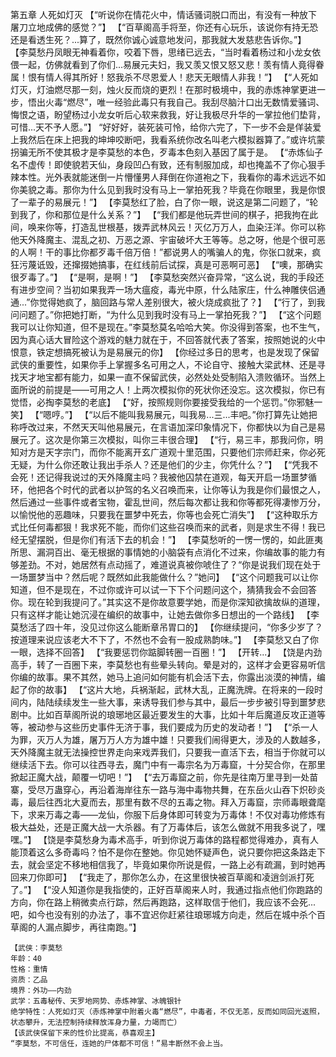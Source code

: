 第五章 人死如灯灭
	【“听说你在情花火中，情话骚词脱口而出，有没有一种放下屠刀立地成佛的感觉？”】
	【“百草阁高手将至，你还有心玩乐，该说你有持无恐还是看透生死？...算了，既然你诚心诚意地发问，那我就大发慈悲告诉你。”】
	【李莫愁丹凤眼无神看着你，咬着下唇，思绪已远去，“当时看着杨过和小龙女依偎一起，仿佛就看到了你们...易展元夫妇，我又羡又恨又怒又悲！羡有情人竟得眷属！恨有情人得其所好！怒我杀不尽恩爱人！悲天无眼情人非我！”】
	【“人死如灯灭，灯油燃尽那一刻，烛火反而烧的更烈！在那时极境中，我的赤炼神掌更进一步，悟出火毒“燃尽”，唯一经验此毒只有我自己。我刮尽脑汁口出无数情爱骚词、悔恨之语，盼望杨过小龙女听后心软来救我，好让我极尽升华的一掌拉他们垫背，可惜...天不予人愿。”】
	“好好好，装死装可怜，给你六完了，下一步不会是佯装爱上我然后在床上把我的坤坤咬断吧，我看系统你改名叫老六模拟器算了。”或许坑蒙拐骗无所不使其极才是李莫愁的本色，歹毒本色刻入基因了属于是。
	【“赤炼仙子名不虚传！即使貌若天仙，身段凹凸有致，还有制服加成，却也掩盖不了你心狠手辣本性。光外表就能迷倒一片懵懂男人拜倒在你道袍之下，我看你的毒术远远不如你美貌之毒。那你为什么见到我时没有马上一掌拍死我？毕竟在你眼里，我是你恨了一辈子的易展元！”】
	【李莫愁红了脸，白了你一眼，说这是第二问题了，“轮到我了，你和那位是什么关系？”】
	【“我们都是他玩弄世间的棋子，把我拘在此间，唤来你等，打造乱世根基，拨弄武林风云！灭亿万万人，血染汪洋。你可以称他天外降魔主、混乱之初、万恶之源、宇宙破坏大王等等。总之呀，他是个很可恶的人啊！干的事比你都歹毒千倍万倍！”都说男人的嘴骗人的鬼，你张口就来，疯狂污蔑诋毁，还撺掇她搞事，在红线前后试探，真是可恶啊可恶】
	【“噢，那确实很歹毒了。”】
	【“是啊，是啊！”】
	【李莫愁突然兴奋异常，“这么说，我的手段还有进步空间？当初如果我弄一场大瘟疫，毒光中原，什么陆家庄，什么神雕侠侣通通...”你觉得她疯了，脑回路与常人差别很大，被火烧成疯批了？】
	【“行了，到我问问题了。”你把她打断，“为什么见到我时没有马上一掌拍死我？”】
	【“这个问题我可以让你知道，但不是现在。”李莫愁莫名哈哈大笑。你没得到答案，也不生气，因为真心话大冒险这个游戏的魅力就在于，不回答就代表了答案，按照她说的火中恨意，铁定想搞死被认为是易展元的你】
	【你经过多日的思考，也是发现了保留武侠的重要性，如果你手上掌握多名可用之人，不论自守、接触大梁武林、还是寻找天才地宝都有能力，如果一直不保留武侠，必然处处受制陷入溃败循环。当然上面所说的前提是——可用之人！上两次模拟你的死状你还没忘。这次模拟，你已有觉悟，必掏李莫愁的老底】
	【“好，按照规则你要接受我给的一个惩罚。”你邪魅一笑】
	【“嗯哼。”】
	【“以后不能叫我易展元，叫我易...三...丰吧。”你打算先让她把称呼改过来，不然天天叫他易展元，在言语加深印象情况下，你都快以为自己是易展元了。这次是你第三次模拟，叫你三丰很合理】
	【“行，易三丰，那我问你，明知对方是天字宗门，而你不能离开玄广道观十里范围，只要他们宗师赶来，你必死无疑，为什么你还敢让我出手杀人？还是他们的少主，你凭什么？”】
	【“凭我不会死！还记得我说过的天外降魔主吗？我被他囚禁在道观，每天开启一场噩梦循环，他把各个时代的武者以护驾的名义召唤而来，让你等认为我是你们最恨之人，然后通过一些事件或者宝物，霍乱世间，然后每次都让我和你等都死得凄惨万分，以愉悦他的恶趣味，只要我在噩梦中死去，你等也会死亡消失”】
	【“这种取乐方式比任何毒都狠！我求死不能，而你们这些召唤而来的武者，则是求生不得！我已经无望摆脱，但是你们有活下去的机会！”】
	【李莫愁听的一愣一愣的，如此匪夷所思、漏洞百出、毫无根据的事情她的小脑袋有点消化不过来，你编故事的能力有够差劲。不对，她居然有点动摇了，难道说真被你唬住了？“你是说我们现在处于一场噩梦当中？然后呢？既然如此我能做什么？”她问】
	【“这个问题我可以让你知道，但不是现在，不过你或许可以试一下下个问题问这个，猜猜我会不会回答你。现在轮到我提问了。”其实这不是你故意要学她，而是你深知欲擒故纵的道理，只有这样才能让她沉浸在编织的故事中，让她去做你多日想出的一个路线】
	【李莫愁活了四十年，没见过你这么能断章吊胃口的】
	【你继续提问，“你多少岁了？按道理来说应该老大不下了，不然也不会有一股成熟韵味。”】
	【李莫愁又白了你一眼，选择不回答】
	【“我要惩罚你踮脚转圈一百圈！”】
	【开转...】
	【饶是内劲高手，转了一百圈下来，李莫愁也有些晕头转向。晕是对的，这样才会更容易听信你编的故事。果不其然，她马上追问如何能有机会活下去，你露出淡漠的神情，编起了你的故事】
	【“这片大地，兵祸渐起，武林大乱，正魔洗牌。在将来的一段时间内，陆陆续续发生一些大事，来诱导我们参与其中，最后一步步被引导到噩梦悲剧中。比如百草阁所说的琅琊地区最近要发生的大事，比如十年后魔道反攻正道等等，被动参与这些历史事件无济于事，我们要成为历史的发动者！”】
	【“杀一人为罪，灭万人为雄，屠万万人方为雄中雄！只要我们闹得更大，涉及的人数越多，天外降魔主就无法操控世界走向来戏弄我们，只要我一直活下去，相当于你就可以继续活下去。你可以往西寻去，魔门中有一毒宗名为万毒窟，十分契合你，在那里掀起正魔大战，颠覆一切吧！”】
	【“去万毒窟之前，你先是往南万里寻到一处苗寨，受尽万蛊穿心，再沿着海岸往东一路与海中毒物共舞，在东岳火山吞下炽砂炎毒，最后往西北大夏而去，那里有数不尽的五毒之物。拜入万毒窟，宗师毒眼聋麾下，求来万毒之毒——龙仙，你服下后身体即可转变为万毒体！不仅对毒功修炼有极大益处，还是正魔大战一大杀器。有了万毒体后，该怎么做就不用我多说了，嘿嘿。”】
	【饶是李莫愁身为毒术高手，听到你说万毒体的路程都觉得难办，真有人能顶着这么多奇毒吗？怕不是你在整她。你见她怀疑声色，说只要你把这条路走下去，就会坚定不移地相信我了，毕竟如果你所说是假，一路上必有疏漏，到时她再回来刀你即可】
	【“我走了，那你怎么办，在这里很快被百草阁和凌逍剑派打死了。”】
	【“没人知道你是我指使的，正好百草阁来人时，我通过指点他们你跑路的方向，你在路上稍微卖点行踪，然后再跑路，这样取信于他们，我应该不会死...吧，如今也没有别的办法了，事不宜迟你赶紧往琅琊城方向走，然后在城中杀个百草阁的人漏点脚步，再往南跑。”】
	
	
	
	
	
	
	
	
	【武侠：李莫愁
	年龄：40
	性格：重情
	资质：乙品
	境界：外功——内劲
	武学：五毒秘传、天罗地网势、赤炼神掌、冰魄银针
	绝学特性：人死如灯灭（赤炼神掌中附着火毒“燃尽”，中毒者，不仅无恙，反而如同回光返照，状态攀升，无法控制持续释放浑身力量，力竭而亡）
	【该武侠保留下来的性价比提高，恭喜观主】
	“李莫愁，不可信任，连她的尸体都不可信！”易丰断然不会上当。
	
	